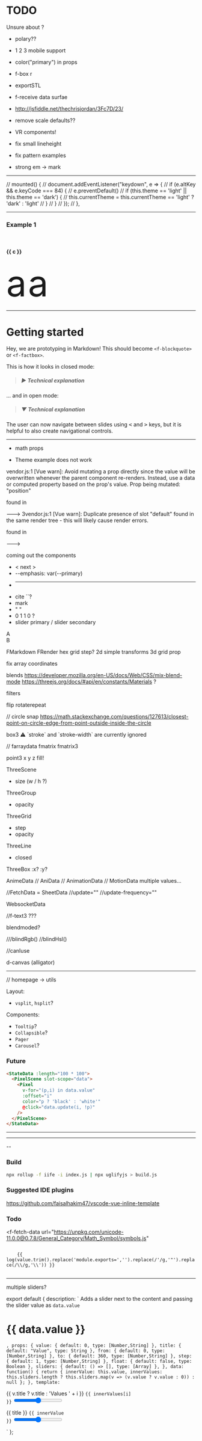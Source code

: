 # TODO


Unsure about <f-scene v-for="c in ['red','blue']" :key="c" v-on:click="log('a')" width="20" height="20" ><f-circle r="1.8" stroke :fill="color(c)"/></f-scene> ? 

- polary??
- 1 2 3 mobile support
- color("primary") in props
- f-box r
- exportSTL
- f-receive data surfae

- http://jsfiddle.net/thechrisjordan/3Fc7D/23/

- remove scale defaults??
- VR components!
- fix small lineheight
- fix pattern examples
- strong em -> mark

----

  // mounted() {
  //   document.addEventListener("keydown", e => {
  //     if (e.altKey && e.keyCode === 84) {
  //       e.preventDefault()
  //       if (this.theme == 'light' || this.theme == 'dark') {
  //         this.currentTheme = this.currentTheme == 'light' ? 'dark' : 'light'
  //       }
  //     }
  //   });
  // },

---

### Example 1

<div v-for="c in ['f-mirror-x','f-mirror-y','f-repeat-grid','f-repeat-shift','f-repeat-hex','f-repeat-circle','f-repeat-spin','f-repeat-slice']">
<br>
<h4>{{ c }}</h4>
<f-scene grid width="150" height="150"> 
  <component :is="c">
    <f-text style="font-size: 6rem;" opacity="0.5" x="0.5" y="0">a</f-text>
  </component>
  <f-text style="font-size: 6rem;"   :fill="color('red')" opacity="0.5" x="0.5" y="-0">a</f-text>
</f-scene>
</div>

---

# Getting started

Hey, we are prototyping in Markdown! This should become `<f-blockquote>` or `<f-factbox>`.

This is how it looks in closed mode:

> ##### ▶ Technical explanation

... and in open mode:

> ##### ▼ Technical explanation
The user can now navigate between slides using <kbd><</kbd>  and <kbd>></kbd> keys, but it is helpful to also create navigational controls.

---

- math props

- Theme example does not work

vendor.js:1 [Vue warn]: Avoid mutating a prop directly since the value will be overwritten whenever the parent component re-renders. Instead, use a data or computed property based on the prop's value. Prop being mutated: "position"

found in

---> <FPoint>
       <FGroup>
         <FSvg>
           <FScene>
             <Render>
               <Markdown>
                 <FContentDocument>
                   <FContentEditor>
                     <ComponentRow>
                       <FTheme>
                         <Root>
3vendor.js:1 [Vue warn]: Duplicate presence of slot "default" found in the same render tree - this will likely cause render errors.

found in

---> <FScene>

coming out the components

- < next >
- --emphasis: var(--primary)
- * ** ** * 
- cite ``?
- mark
- " "
- 0 1 1 0 ?
- slider primary / slider secondary 

<f-content-slides style="--em: var(--blue)">

<div class="grid" style="--col: 1fr 3fr; --row: 1fr 3fr">
  <div>A</div>
  <div>B</div>
</div>

FMarkdown FRender
hex grid step?
2d simple transforms
3d grid prop

fix array coordinates

blends
https://developer.mozilla.org/en-US/docs/Web/CSS/mix-blend-mode
https://threejs.org/docs/#api/en/constants/Materials ?

filters

flip
rotaterepeat

// circle snap https://math.stackexchange.com/questions/127613/closest-point-on-circle-edge-from-point-outside-inside-the-circle

box3 ⚠️ \`stroke\` and \`stroke-width\` are currently ignored

// farraydata fmatrix fmatrix3

point3 x y z fill!

ThreeScene
- size (w / h ?)

ThreeGroup
- opacity

ThreeGrid
- step
- opacity

ThreeLine 
- closed

ThreeBox
:x?
:y?

AnimeData // AniData // AnimationData // MotionData
multiple values...

//FetchData = SheetData
//update=""
//update-frequency=""

WebsocketData

//f-text3 ???

blendmoded?

///blindRgb()
//blindHsl()

//canIuse

d-canvas (alligator)

---

// homepage -> utils

Layout:

- `vsplit`, `hsplit`?

Components:

- `Tooltip`?
- `Collapsible`?
- `Pager`
- `Carousel`?

### Future

```html
<StateData :length="100 * 100">
  <PixelScene slot-scope="data">
    <Pixel
      v-for="(p,i) in data.value"
      :offset="i"
      color="p ? 'black' : 'white'"
      @click="data.update(i, !p)"
    />
  </PixelScene>
</StateData>
```

---

<array-data :length="10" :dimensions="2">
  <three-scene slot-scope="data">
<three-group
    :rotation="{ y: -0.5, x: 0.5 }"
    :scale="{x: 0.5,y: 0.5, z: 0.5}"
  >
<three-group v-for="(col, x) in data.value">
  <three-box
    v-for="(value, y) in col"
    :key="x * y"
    :position="{ x: 4 / 10 * x - 2, y: 4 / 10 * y - 2 }"
    :width="4 / 10"
    :height="4 / 10"
    :depth="4 / 10"
  />
  </three-group>
  </three-group>
  </three-scene>
</array-data>

---

--

### Build

```sh
npx rollup -f iife -i index.js | npx uglifyjs > build.js
```

### Suggested IDE plugins

https://github.com/faisalhakim47/vscode-vue-inline-template

### Todo

<!--
<f-scene grid>
  <f-point
    :points="
      range(-4,4,0.05).map(x => ({ x, y: Math.cos(x) }))
    "
    :stroke="color('red')"
  />
  <f-point
    :points="
      range(-4,4,0.05).map(x => ({ x, y: Math.sin(x) }))
    "
    :stroke="color('blue')"
  />
</f-scene>
-->


<f-fetch-data
  url="https://unpkg.com/unicode-11.0.0@0.7.8/General_Category/Math_Symbol/symbols.js"
>
  <code slot-scope="{value}">
    {{ log(value.trim().replace('module.exports=','').replace(/'/g,'"').replace(/\\/g,'\\')) }}
  </code>
</f-fetch-data>

----

multiple sliders?

export default {
  description: `
Adds a slider next to the content and passing the slider value as <code>data.value</code> 

<f-slider-data>
  <h1 class="bullet" slot-scope="data">
    {{ data.value }}
  </h1>
</f-slider-data>

<f-slider-data :sliders="[
  { title: 'X', from: -2, to: 2, value: 0, float: true },
  { title: 'Y', from: -2, to: 2, value: 0, float: true },
]">
  <f-scene slot-scope="data">
    <f-grid />
    <f-circle :position="{
      x: data.value[0],
      y: data.value[1]
    }" />
  </f-scene>
</f-slider-data>
  `,
  props: {
    value: { default: 0, type: [Number,String] },
    title: { default: "Value", type: String },
    from: { default: 0, type: [Number,String] },
    to: { default: 360, type: [Number,String] },
    step: { default: 1, type: [Number,String] },
    float: { default: false, type: Boolean },
    sliders: { default: () => [], type: [Array] },
  },
  data: function() {
    return {
      innerValue: this.value,
      innerValues: this.sliders.length
        ? this.sliders.map(v => (v.value ? v.value : 0))
        : null
    };
  },
  template: `
    <div>
      <div v-if="sliders.length" v-for="(v,i) in sliders" :key="i">
        <label>{{ v.title ? v.title : 'Values ' + i }} <code>{{ innerValues[i] }}</code></label>
        <input
          style="margin-bottom: 1rem;"
          type="range"
          v-model="innerValues[i]"
          :min="v.from || this.from"
          :max="v.to || this.to"
          :step="v.step ? v.step : this.step ? this.step : v.float ? 0.000001 : 1"
        />
      </div>
      <slot v-if="sliders.length" :value="innerValues" />
      <div v-if="!sliders.length">
        <label>{{ title }} <code>{{ innerValue }}</code></label>
        <input style="margin-bottom: 1rem;" type="range" v-model="innerValue" :min="from" :max="to" :step="step ? step : float ? 0.001 : 1" />
      </div>
      <slot v-if="!sliders.length" :value="innerValue" />
    </div>
  `
};
